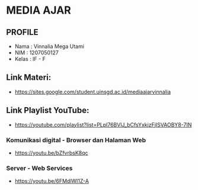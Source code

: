 # MEDIA AJAR

## PROFILE
* Nama  : Vinnalia Mega Utami
* NIM   : 1207050127
* Kelas : IF - F

## Link Materi:
* https://sites.google.com/student.uinsgd.ac.id/mediaajarvinnalia

## Link Playlist YouTube:
* https://youtube.com/playlist?list=PLpl76BVlJ_bCfsYxkjzFjISVAOBY8-7IN

### Komunikasi digital - Browser dan Halaman Web
* https://youtu.be/bZfvrbsK8qc

### Server - Web Services
* https://youtu.be/6FMdlWI1Z-A
